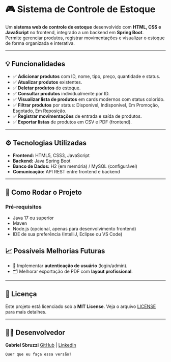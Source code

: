 # 🎮 Sistema de Controle de Estoque

Um **sistema web de controle de estoque** desenvolvido com **HTML, CSS e JavaScript** no frontend, integrado a um backend em **Spring Boot**.  
Permite gerenciar produtos, registrar movimentações e visualizar o estoque de forma organizada e interativa.

---

## 💡 Funcionalidades

- ✅ **Adicionar produtos** com ID, nome, tipo, preço, quantidade e status.  
- ✅ **Atualizar produtos** existentes.  
- ✅ **Deletar produtos** do estoque.  
- ✅ **Consultar produtos** individualmente por ID.  
- ✅ **Visualizar lista de produtos** em cards modernos com status colorido.  
- ✅ **Filtrar produtos** por status: Disponível, Indisponível, Em Promoção, Esgotado, Em Reposição.  
- ✅ **Registrar movimentações** de entrada e saída de produtos.  
- ✅ **Exportar listas** de produtos em CSV e PDF (frontend).  

---

## ⚙️ Tecnologias Utilizadas

- **Frontend:** HTML5, CSS3, JavaScript  
- **Backend:** Java Spring Boot  
- **Banco de Dados:** H2 (em memória) / MySQL (configurável)  
- **Comunicação:** API REST entre frontend e backend  

---

## 🚀 Como Rodar o Projeto

### Pré-requisitos

- Java 17 ou superior  
- Maven  
- Node.js (opcional, apenas para desenvolvimento frontend)  
- IDE de sua preferência (IntelliJ, Eclipse ou VS Code)


## 📈 Possíveis Melhorias Futuras

* 🔐 Implementar **autenticação de usuário** (login/admin).
* 🗂️ Melhorar exportação de PDF com **layout profissional**.

---

## 📌 Licença

Este projeto está licenciado sob a **MIT License**.
Veja o arquivo [LICENSE](LICENSE) para mais detalhes.

---

## 👨‍💻 Desenvolvedor

**Gabriel Sbruzzi**
[GitHub](https://github.com/GabrielSbruzzi) | [LinkedIn](https://www.linkedin.com/in/gabriel-sbruzzi/)

```
Quer que eu faça essa versão?
```
